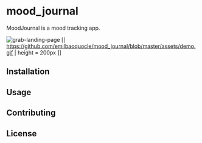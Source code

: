 # mood_journal

MoodJournal is a mood tracking app.

![grab-landing-page](https://github.com/emilbaoquocle/mood_journal/blob/master/assets/demo.gif)
[[ https://github.com/emilbaoquocle/mood_journal/blob/master/assets/demo.gif | height = 200px ]]

## Installation



## Usage


## Contributing

## License
